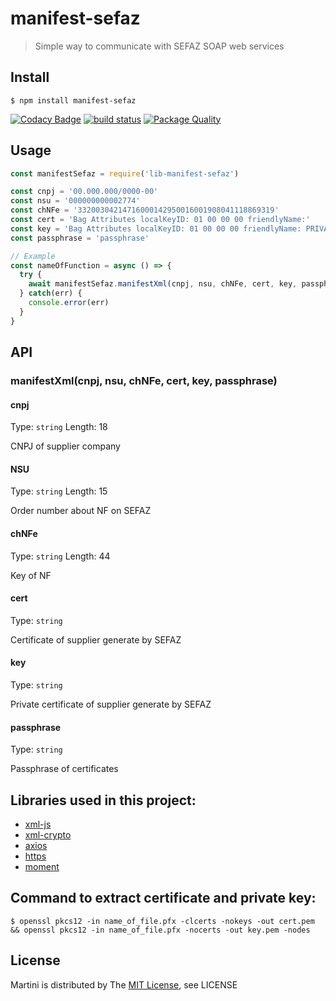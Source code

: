 # manifest-sefaz

> Simple way to communicate with SEFAZ SOAP web services

## Install

```shell
$ npm install manifest-sefaz
```

[![Codacy Badge](https://api.codacy.com/project/badge/Grade/e6e0d59bda3a4d2f8a5f89514953dd08)](https://app.codacy.com/manual/Truta446/lib-manifest-sefaz?utm_source=github.com&utm_medium=referral&utm_content=Truta446/lib-manifest-sefaz&utm_campaign=Badge_Grade_Dashboard)
[![build status](https://travis-ci.org/Truta446/lib-manifest-sefaz.svg?branch=master)](https://travis-ci.org/Truta446/lib-manifest-sefaz)
[![Package Quality](https://npm.packagequality.com/shield/manifest-sefaz.svg)](https://packagequality.com/#?package=manifest-sefaz)

## Usage

```js
const manifestSefaz = require('lib-manifest-sefaz')

const cnpj = '00.000.000/0000-00'
const nsu = '000000000002774'
const chNFe = '33200304214716000142950016001908041118869319'
const cert = 'Bag Attributes localKeyID: 01 00 00 00 friendlyName:'
const key = 'Bag Attributes localKeyID: 01 00 00 00 friendlyName: PRIVATE'
const passphrase = 'passphrase'

// Example
const nameOfFunction = async () => {
  try {
    await manifestSefaz.manifestXml(cnpj, nsu, chNFe, cert, key, passphrase)
  } catch(err) {
    console.error(err)
  }
}
```

## API

### manifestXml(cnpj, nsu, chNFe, cert, key, passphrase)

#### cnpj

Type: `string`
Length: 18

CNPJ of supplier company

#### NSU

Type: `string`
Length: 15

Order number about NF on SEFAZ

#### chNFe

Type: `string`
Length: 44

Key of NF

#### cert

Type: `string`

Certificate of supplier generate by SEFAZ

#### key

Type: `string`

Private certificate of supplier generate by SEFAZ

#### passphrase

Type: `string`

Passphrase of certificates

## Libraries used in this project:

 - [xml-js](https://github.com/nashwaan/xml-js)
 - [xml-crypto](https://github.com/yaronn/xml-crypto)
 - [axios](https://github.com/axios/axios)
 - [https](https://registry.npmjs.org/https/-/https-1.0.0.tgz)
 - [moment](https://github.com/moment/moment/)

## Command to extract certificate and private key:

```shell
$ openssl pkcs12 -in name_of_file.pfx -clcerts -nokeys -out cert.pem && openssl pkcs12 -in name_of_file.pfx -nocerts -out key.pem -nodes
```

## License

Martini is distributed by The [MIT License](./LICENSE), see LICENSE